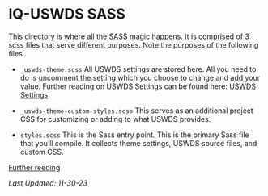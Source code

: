 # IQ-USWDS SASS
This directory is where all the SASS magic happens. It is comprised of 3 scss files that serve different purposes. Note the purposes of the following files.

- `_uswds-theme.scss`
    All USWDS settings are stored here. All you need to do is uncomment the setting which you choose to change and add your value. Further reading on USWDS Settings can be found here: [USWDS Settings](https://designsystem.digital.gov/documentation/settings/)

- `_uswds-theme-custom-styles.scss`
    This serves as an additional project CSS for customizing or adding to what USWDS provides.

- `styles.scss`
    This is the Sass entry point. This is the primary Sass file that you’ll compile. It collects theme settings, USWDS source files, and custom CSS. 

[Further reeding](https://designsystem.digital.gov/documentation/developers/#sass-and-theme-settings-2)

*Last Updated: 11-30-23*
